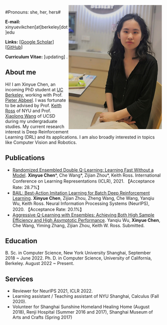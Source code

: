 <img align="right" width="300" height="400" src="papers-figures/IMG_20210529_215508.jpg">

#Pronouns: she, her, hers#

**E-mail:** xinyuevikchen[at]berkeley[dot]edu

**Links:** [[Google Scholar](https://scholar.google.com/citations?pli=1&authuser=1&user=s67FB6cAAAAJ)] [[GitHub](https://github.com/lanyavik)]

**Curriculum Vitae:** [updating] .


## About me

Hi! I am Xinyue Chen, an incoming PhD student at [UC Berkeley](https://bair.berkeley.edu/), working with Prof. [Pieter Abbeel](https://people.eecs.berkeley.edu/~pabbeel/). I was fortunate to be advised by Prof. [Keith Ross](https://sites.google.com/nyu.edu/keithross/) of NYU and Prof. [Xiaolong Wang](https://xiaolonw.github.io/) of UCSD during my undergraduate studies.
My current research interest is Deep Reinforcement Learning (DRL) and its applications. I am also broadly interested in topics like Computer Vision and Robotics. 



## Publications
* [Randomized Ensembled Double Q-Learning: Learning Fast Without a Model](https://arxiv.org/abs/2101.05982). **Xinyue Chen**\*, Che Wang\*, Zijian Zhou\*, Keith Ross. International Conference on Learning Representations (ICLR), 2021. 【Acceptance Rate: 28.7%】
* [BAIL: Best-Action Imitation Learning for Batch Deep Reinforcement Learning](https://arxiv.org/abs/1910.12179). **Xinyue Chen**, Zijian Zhou, Zheng Wang, Che Wang, Yanqiu Wu, Keith Ross. Neural Information Processing Systems (NeurIPS), 2020. 【Acceptance Rate: 20.1%】
* [Aggressive Q-Learning with Ensembles: Achieving Both High Sample Efficiency and High Asymptotic Performance](https://arxiv.org/abs/2111.09159). Yanqiu Wu, **Xinyue Chen**, Che Wang, Yiming Zhang, Zijian Zhou, Keith W. Ross. Submitted.


## Education
B. Sc. in Computer Science, New York University Shanghai, September 2018 ~ June 2022.
Ph. D. in Computer Science, University of California, Berkeley. August 2022 ~ Present.


## Services
* Reviewer for NeurIPS 2021, ICLR 2022.
* Learning assistant / Teaching assistant of NYU Shanghai, Calculus (Fall 2020).
* Volunteer for Shanghai Sunshine Homeland Healing Home (August 2018), Renji Hospital (Summer 2016 and 2017), Shanghai Museum of Arts and Crafts (Spring 2017)

